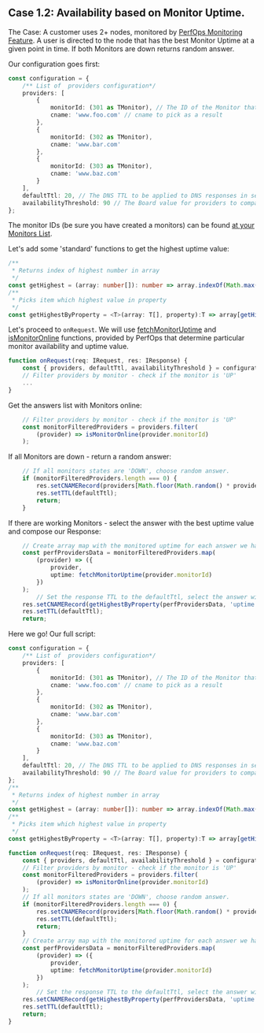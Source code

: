 ## Case 1.2: Availability based on Monitor Uptime. <a name="case1.2"></a>

The Case: A customer uses 2+ nodes, monitored by [PerfOps Monitoring Feature](https://panel.perfops.net/monitors). A user is directed to the node that has the best Monitor Uptime at a given point in time. If both Monitors are down returns random answer. 

Our configuration goes first:
```typescript
const configuration = {
    /** List of  providers configuration*/
    providers: [
        {
            monitorId: (301 as TMonitor), // The ID of the Monitor that is created by user to monitor hostname
            cname: 'www.foo.com' // cname to pick as a result
        },
        {
            monitorId: (302 as TMonitor),
            cname: 'www.bar.com'
        },
        {
            monitorId: (303 as TMonitor),
            cname: 'www.baz.com'
        }
    ],
    defaultTtl: 20, // The DNS TTL to be applied to DNS responses in seconds.
    availabilityThreshold: 90 // The Board value for providers to compare with
};
```
The monitor IDs (be sure you have created a monitors) can be found [at your Monitors List](https://panel.perfops.net/monitors).

Let's add some 'standard' functions to get the highest uptime value:
```typescript
/**
 * Returns index of highest number in array
 */
const getHighest = (array: number[]): number => array.indexOf(Math.max(...array));
/**
 * Picks item which highest value in property
 */
const getHighestByProperty = <T>(array: T[], property):T => array[getHighest(array.map(item => item[property]))];
```
Let's proceed to `onRequest`. We will use [fetchMonitorUptime](Custom-Answers-API#fetchmonitoruptime) and [isMonitorOnline](Custom-Answers-API#ismonitoronline) functions, provided by PerfOps that determine particular monitor availability and uptime value.
```typescript
function onRequest(req: IRequest, res: IResponse) {
    const { providers, defaultTtl, availabilityThreshold } = configuration;
    // Filter providers by monitor - check if the monitor is 'UP'
    ...
}
```
Get the answers list with Monitors online:
```typescript
    // Filter providers by monitor - check if the monitor is 'UP'
    const monitorFilteredProviders = providers.filter(
        (provider) => isMonitorOnline(provider.monitorId)
    );
```
If all Monitors are down - return a random answer:
```typescript
    // If all monitors states are 'DOWN', choose random answer.
    if (monitorFilteredProviders.length === 0) {
        res.setCNAMERecord(providers[Math.floor(Math.random() * providers.length)].cname);
        res.setTTL(defaultTtl);
        return;
    }
```
If there are working Monitors - select the answer with the best uptime value and compose our Response:
```typescript
    // Create array map with the monitored uptime for each answer we have in the results list
    const perfProvidersData = monitorFilteredProviders.map(
        (provider) => ({
            provider,
            uptime: fetchMonitorUptime(provider.monitorId)
        })
    );
        // Set the response TTL to the defaultTtl, select the answer with the best monitor uptime
    res.setCNAMERecord(getHighestByProperty(perfProvidersData, 'uptime').provider.cname);
    res.setTTL(defaultTtl);
    return;
```
Here we go! Our full script:
```typescript
const configuration = {
    /** List of  providers configuration*/
    providers: [
        {
            monitorId: (301 as TMonitor), // The ID of the Monitor that is created by user to monitor hostname
            cname: 'www.foo.com' // cname to pick as a result
        },
        {
            monitorId: (302 as TMonitor),
            cname: 'www.bar.com'
        },
        {
            monitorId: (303 as TMonitor),
            cname: 'www.baz.com'
        }
    ],
    defaultTtl: 20, // The DNS TTL to be applied to DNS responses in seconds.
    availabilityThreshold: 90 // The Board value for providers to compare with
};
/**
 * Returns index of highest number in array
 */
const getHighest = (array: number[]): number => array.indexOf(Math.max(...array));
/**
 * Picks item which highest value in property
 */
const getHighestByProperty = <T>(array: T[], property):T => array[getHighest(array.map(item => item[property]))];

function onRequest(req: IRequest, res: IResponse) {
    const { providers, defaultTtl, availabilityThreshold } = configuration;
    // Filter providers by monitor - check if the monitor is 'UP'
    const monitorFilteredProviders = providers.filter(
        (provider) => isMonitorOnline(provider.monitorId)
    );
    // If all monitors states are 'DOWN', choose random answer.
    if (monitorFilteredProviders.length === 0) {
        res.setCNAMERecord(providers[Math.floor(Math.random() * providers.length)].cname);
        res.setTTL(defaultTtl);
        return;
    }
    // Create array map with the monitored uptime for each answer we have in the results list
    const perfProvidersData = monitorFilteredProviders.map(
        (provider) => ({
            provider,
            uptime: fetchMonitorUptime(provider.monitorId)
        })
    );
        // Set the response TTL to the defaultTtl, select the answer with the best monitor uptime
    res.setCNAMERecord(getHighestByProperty(perfProvidersData, 'uptime').provider.cname);
    res.setTTL(defaultTtl);
    return;
}
```